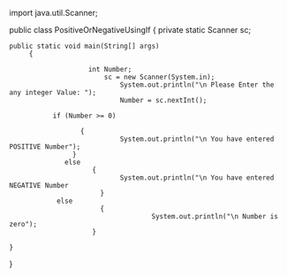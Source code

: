 import java.util.Scanner;
 
public class PositiveOrNegativeUsingIf 
{
	private static Scanner sc;
	
	public static void main(String[] args) 
	     {
	     
	                	int Number;
	                      	sc = new Scanner(System.in);		
	                        	System.out.println("\n Please Enter the any integer Value: ");
	                          	Number = sc.nextInt();
		
		       if (Number >= 0)
		       
		              {
			                    System.out.println("\n You have entered POSITIVE Number");
	               	}
		          else             
		                 {
		                      	System.out.println("\n You have entered NEGATIVE Number
			               }
	          	else
			               {
			                          	System.out.println("\n Number is zero");
		                 }
	
	}
	
}

